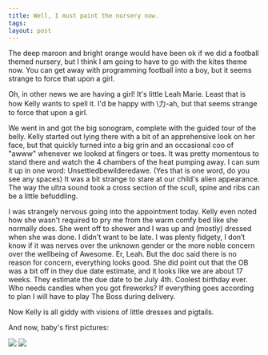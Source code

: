 ```yaml
---
title: Well, I must paint the nursery now.
tags:
layout: post
---
```

The deep maroon and bright orange would have been ok if we did a football themed nursery, but I think I am going to have to go with the kites theme now.  You can get away with programming football into a boy, but it seems strange to force that upon a girl.

Oh, in other news we are having a girl!  It's little Leah Marie. Least that is how Kelly wants to spell it.  I'd be happy with \力-ah, but that seems strange to force that upon a girl.

We went in and got the big sonogram, complete with the guided tour of the belly.  Kelly started out lying there with a bit of an apprehensive look on her face, but that quickly turned into a big grin and an occasional coo of "awww" whenever we looked at fingers or toes.  It was pretty momentous to stand there and watch the 4 chambers of the heat pumping away. I can sum it up in one word: Unsettledbewilderedawe. (Yes that is one word, do you see any spaces) It was a bit strange to stare at our child's alien appearance.  The way the ultra sound took a cross section of the scull, spine and ribs can be a little befuddling.

I was strangely nervous going into the appointment today.  Kelly even noted how she wasn't required to pry me from the warm comfy bed like she normally does.  She went off to shower and I was up and (mostly) dressed when she was done.  I didn't want to be late.  I was plenty fidgety, I don’t know if it was nerves over the unknown gender or the more noble concern over the wellbeing of Awesome.  Er, Leah.  But the doc said there is no reason for concern, everything looks good.  She did point out that the OB was a bit off in they due date estimate, and it looks like we are about 17 weeks.  They estimate the due date to be July 4th.  Coolest birthday ever.  Who needs candles when you got fireworks?  If everything goes according to plan I will have to play The Boss during delivery.

Now Kelly is all giddy with visions of little dresses and pigtails.

And now, baby's first pictures:

<img src="http://photos.fuzzymonk.com/blog/image/595/LeahSonogram01.jpg" class="picture" />

<img src="http://photos.fuzzymonk.com/blog/image/595/LeahSonogram02.jpg" class="picture" />
